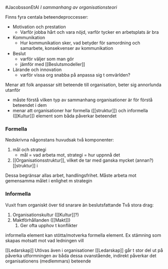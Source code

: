 #JacobssonEtAl 
*I sammanhang av organisationsteori*

Finns fyra centala beteendeproccesser:
- Motivation och prestation
	- Varför jobba hårt och vara nöjd, varför tycker en arbetsplats är bra
- Kommunikation
	- Hur kommunikation sker, vad betyder för samordning och samarbete, konsekvenser av kommunikation
- Beslut
	- varför väljer som man gör
	- jämför med [[Beslutsmodeller]]
- Lärande och innovation
	-  varför vissa org snabba på anpassa sig t omvärlden?


Menar att folk anpassar sitt beteende till organisation, beter sig annorlunda utanför
- måste förstå vilken typ av sammanhang organisationer är för förstå beteendet i dem
- menar att organisationer har formella ([[struktur]]) och informella ([[Kultur]]) element som båda påverkar beteendet

### **Formella**
Nedskrivna någonstans 
huvudsak två komponenter:
1. mål och strategi
	- mål = vad arbeta mot, strategi = hur uppnnå det
2. [[Organisationsstruktur]], vilket de tar med ganska mycket (annan?) [[struktur]] i

Dessa begränsar allas arbet, handlingsfrihet. Måste arbeta mot gemensamma målet i enlighet m strategin

### **Informella**
Vuxit fram organiskt över tid snarare än beslutsfattande
Två stora drag:
1. Organisationskultur ([[Kultur]]?)
2. Maktförhållanden ([[Makt]])
	1. Ger ofta upphov t konflikter

informella element kan stötta/motverka formella element. Ex stämning som skapas motsatt mot vad ledningen vill

[[Ledarskap]] Utövas även i organisationer
[[Ledarskap]] går t stor del ut på påverka utformningen av båda dessa ovanstående, indirekt påverkar det organisationens (medlemmars) beteende